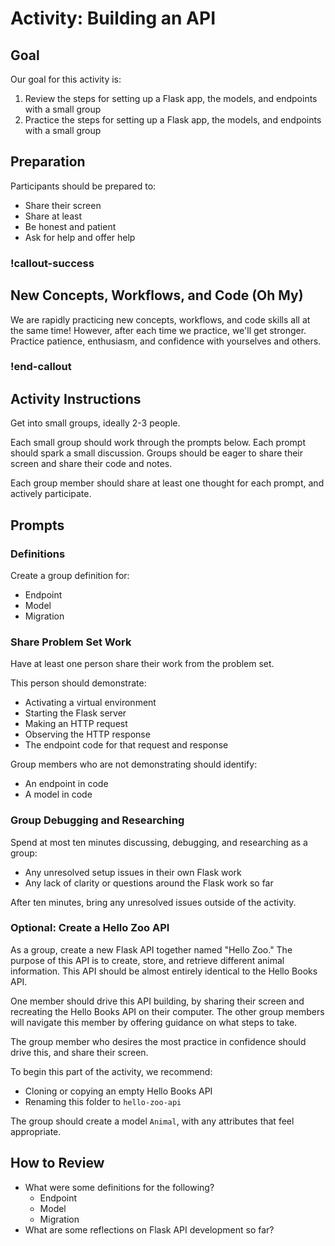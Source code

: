 # Activity: Building an API

## Goal

Our goal for this activity is:

1. Review the steps for setting up a Flask app, the models, and endpoints with a small group
1. Practice the steps for setting up a Flask app, the models, and endpoints with a small group

## Preparation

Participants should be prepared to:

- Share their screen
- Share at least
- Be honest and patient
- Ask for help and offer help

### !callout-success

## New Concepts, Workflows, and Code (Oh My)

We are rapidly practicing new concepts, workflows, and code skills all at the same time! However, after each time we practice, we'll get stronger. Practice patience, enthusiasm, and confidence with yourselves and others.

### !end-callout

## Activity Instructions

Get into small groups, ideally 2-3 people.

Each small group should work through the prompts below. Each prompt should spark a small discussion. Groups should be eager to share their screen and share their code and notes.

Each group member should share at least one thought for each prompt, and actively participate.

## Prompts

### Definitions

Create a group definition for:

- Endpoint
- Model
- Migration

### Share Problem Set Work

Have at least one person share their work from the problem set.

This person should demonstrate:

- Activating a virtual environment
- Starting the Flask server
- Making an HTTP request
- Observing the HTTP response
- The endpoint code for that request and response

Group members who are not demonstrating should identify:

- An endpoint in code
- A model in code

### Group Debugging and Researching

Spend at most ten minutes discussing, debugging, and researching as a group:

- Any unresolved setup issues in their own Flask work
- Any lack of clarity or questions around the Flask work so far

After ten minutes, bring any unresolved issues outside of the activity.

### Optional: Create a Hello Zoo API

As a group, create a new Flask API together named "Hello Zoo." The purpose of this API is to create, store, and retrieve different animal information. This API should be almost entirely identical to the Hello Books API.

One member should drive this API building, by sharing their screen and recreating the Hello Books API on their computer. The other group members will navigate this member by offering guidance on what steps to take.

The group member who desires the most practice in confidence should drive this, and share their screen.

To begin this part of the activity, we recommend:

- Cloning or copying an empty Hello Books API
- Renaming this folder to `hello-zoo-api`

The group should create a model `Animal`, with any attributes that feel appropriate.

## How to Review

- What were some definitions for the following?
  - Endpoint
  - Model
  - Migration
- What are some reflections on Flask API development so far?
